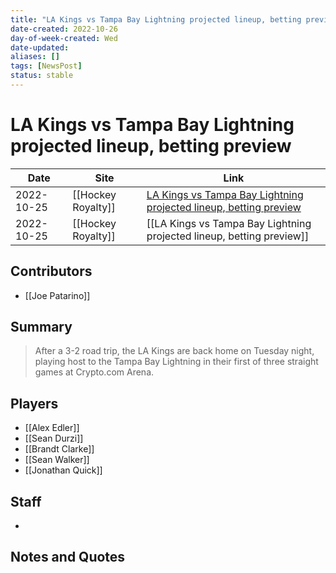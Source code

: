 ```yaml
---
title: "LA Kings vs Tampa Bay Lightning projected lineup, betting preview"
date-created: 2022-10-26
day-of-week-created: Wed
date-updated: 
aliases: []
tags: [NewsPost]
status: stable
---
```


# LA Kings vs Tampa Bay Lightning projected lineup, betting preview

| Date       | Site               | Link                                                                                                                                                                        |
| ---------- | ------------------ | --------------------------------------------------------------------------------------------------------------------------------------------------------------------------- |
| 2022-10-25 | [[Hockey Royalty]] | [LA Kings vs Tampa Bay Lightning projected lineup, betting preview](https://hockeyroyalty.com/2022/10/25/la-kings-vs-tampa-bay-lightning-projected-lineup-betting-preview/) |
| 2022-10-25 | [[Hockey Royalty]] | [[LA Kings vs Tampa Bay Lightning projected lineup, betting preview]]                                                                                                       |

## Contributors
- [[Joe Patarino]]


## Summary
> After a 3-2 road trip, the LA Kings are back home on Tuesday night, playing host to the Tampa Bay Lightning in their first of three straight games at Crypto.com Arena.


## Players
- [[Alex Edler]]
- [[Sean Durzi]]
- [[Brandt Clarke]]
- [[Sean Walker]]
- [[Jonathan Quick]]


## Staff
- 


## Notes and Quotes
> 

